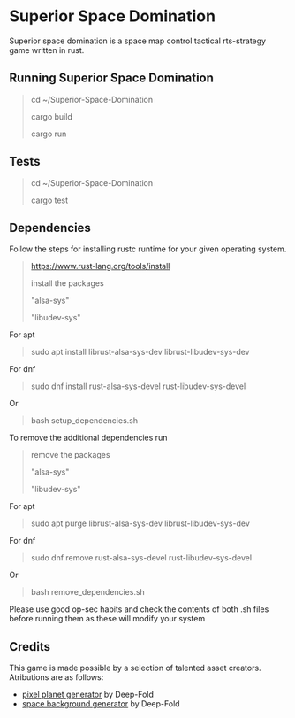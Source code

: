 # Superior Space Domination

Superior space domination is a space map control tactical rts-strategy game written in rust.

## Running Superior Space Domination

> cd ~/Superior-Space-Domination
>
> cargo build
>
> cargo run

## Tests

> cd ~/Superior-Space-Domination
>
> cargo test

## Dependencies

Follow the steps for installing rustc runtime for your given operating system.

> <https://www.rust-lang.org/tools/install>
>
> install the packages
>
> "alsa-sys"
>
> "libudev-sys"

For apt

> sudo apt install librust-alsa-sys-dev librust-libudev-sys-dev

For dnf

> sudo dnf install rust-alsa-sys-devel rust-libudev-sys-devel

Or

> bash setup_dependencies.sh

To remove the additional dependencies run

> remove the packages
>
> "alsa-sys"
>
> "libudev-sys"

For apt

> sudo apt purge librust-alsa-sys-dev librust-libudev-sys-dev

For dnf

> sudo dnf remove rust-alsa-sys-devel rust-libudev-sys-devel

Or

> bash remove_dependencies.sh

Please use good op-sec habits and check the contents of both .sh files before running them as these will modify your system

## Credits

This game is made possible by a selection of talented asset creators. Atributions are as follows:

- [pixel planet generator](<https://deep-fold.itch.io/pixel-planet-generator>) by Deep-Fold
- [space background generator](<https://deep-fold.itch.io/space-background-generator>) by Deep-Fold
